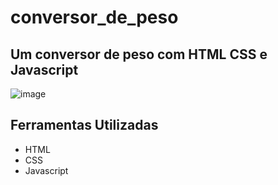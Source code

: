 # conversor_de_peso
## Um conversor de peso com HTML CSS e Javascript
![image](https://github.com/Jorge-Marcelo/conversor_de_peso/assets/49494259/b67b3f54-efff-4440-866b-1981c33c8e12)
## Ferramentas Utilizadas 
- HTML
- CSS
- Javascript
